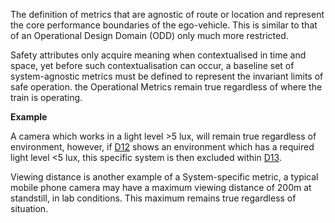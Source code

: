 The definition of metrics that are agnostic of route or location and represent the core performance boundaries of the ego-vehicle. This is similar to that of an Operational Design Domain (ODD) only much more restricted.

Safety attributes only acquire meaning when contextualised in time and space, yet before such contextualisation can occur, a baseline set of system-agnostic metrics must be defined to represent the invariant limits of safe operation. the Operational Metrics remain true regardless of where the train is operating.

**Example**

A camera which works in a light level >5 lux, will remain true regardless of environment, however, if [D12](ref:d12) shows an environment which has a required light level <5 lux, this specific system is then excluded within [D13](ref:d13).

Viewing distance is another example of a System-specific metric, a typical mobile phone camera may have a maximum viewing distance of 200m at standstill, in lab conditions. This maximum remains true regardless of situation.